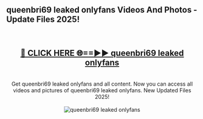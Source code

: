 <h2>queenbri69 leaked onlyfans Videos And Photos - Update Files 2025!</h2>
<br>
<div align="center">
<h2><a href="https://top-ai-tools.click/QrbHav" rel="nofollow">🔴 CLICK HERE 🌐==►► queenbri69 leaked onlyfans</a></h2>
<br>
Get queenbri69 leaked onlyfans and all content. Now you can access all videos and pictures of queenbri69 leaked onlyfans. New Updated Files 2025!
<br>
<br>
<a href="https://top-ai-tools.click/QrbHav" rel="nofollow" data-target="animated-image.originalLink"><img src="https://i.ibb.co.com/WyWwxjT/player-gif2.gif" alt="queenbri69 leaked onlyfans" style="max-width: 100%; display: inline-block;" data-target="animated-image.originalImage"></a>
</div>
<br>